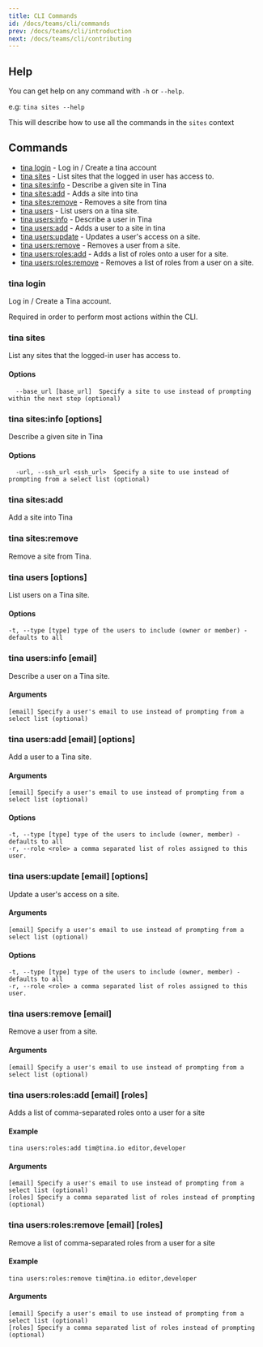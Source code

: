 ```yaml
---
title: CLI Commands
id: /docs/teams/cli/commands
prev: /docs/teams/cli/introduction
next: /docs/teams/cli/contributing
---
```


## Help

You can get help on any command with `-h` or `--help`.

e.g: `tina sites --help`

This will describe how to use all the commands in the `sites` context

## Commands

- [tina login](#tina-login) - Log in / Create a tina account
- [tina sites](#tina-sites) - List sites that the logged in user has access to.
- [tina sites:info](#tina-sitesinfo) - Describe a given site in Tina
- [tina sites:add](#tina-sitesadd) - Adds a site into tina
- [tina sites:remove](#tina-sitesremove) - Removes a site from tina
- [tina users](#tina-users-options) - List users on a tina site.
- [tina users:info](#tina-usersinfo-email) - Describe a user in Tina
- [tina users:add](#tina-usersadd-email-options) - Adds a user to a site in tina
- [tina users:update](#tina-usersupdate-email-options) - Updates a user's access on a site.
- [tina users:remove](#tina-usersremove-email) - Removes a user from a site.
- [tina users:roles:add](#tina-usersrolesremove-email-roles) - Adds a list of roles onto a user for a site.
- [tina users:roles:remove](#tina-usersrolesremove-email-roles) - Removes a list of roles from a user on a site.

### tina login

Log in / Create a Tina account.

Required in order to perform most actions within the CLI.

### tina sites

List any sites that the logged-in user has access to.

#### Options

      --base_url [base_url]  Specify a site to use instead of prompting within the next step (optional)

### tina sites:info \[options\]

Describe a given site in Tina

#### Options

      -url, --ssh_url <ssh_url>  Specify a site to use instead of prompting from a select list (optional)

### tina sites:add

Add a site into Tina

### tina sites:remove

Remove a site from Tina.

### tina users \[options\]

List users on a Tina site.

#### Options

    -t, --type [type] type of the users to include (owner or member) - defaults to all

### tina users:info \[email\]

Describe a user on a Tina site.

#### Arguments

    [email] Specify a user's email to use instead of prompting from a select list (optional)

### tina users:add \[email\] \[options\]

Add a user to a Tina site.

#### Arguments

    [email] Specify a user's email to use instead of prompting from a select list (optional)

#### Options

    -t, --type [type] type of the users to include (owner, member) - defaults to all
    -r, --role <role> a comma separated list of roles assigned to this user.

### tina users:update \[email\] \[options\]

Update a user's access on a site.

#### Arguments

    [email] Specify a user's email to use instead of prompting from a select list (optional)

#### Options

    -t, --type [type] type of the users to include (owner, member) - defaults to all
    -r, --role <role> a comma separated list of roles assigned to this user.

### tina users:remove \[email\]

Remove a user from a site.

#### Arguments

    [email] Specify a user's email to use instead of prompting from a select list (optional)

### tina users:roles:add \[email\] \[roles\]

Adds a list of comma-separated roles onto a user for a site

#### Example

    tina users:roles:add tim@tina.io editor,developer

#### Arguments

    [email] Specify a user's email to use instead of prompting from a select list (optional)
    [roles] Specify a comma separated list of roles instead of prompting (optional)

### tina users:roles:remove \[email\] \[roles\]

Remove a list of comma-separated roles from a user for a site

#### Example

    tina users:roles:remove tim@tina.io editor,developer

#### Arguments

    [email] Specify a user's email to use instead of prompting from a select list (optional)
    [roles] Specify a comma separated list of roles instead of prompting (optional)
